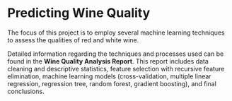 # Predicting Wine Quality

The focus of this project is to employ several machine learning techniques to assess the qualities of red and white wine.

Detailed information regarding the techniques and processes used can be found in the **Wine Quality Analysis Report**. This report includes data cleaning and descriptive statistics, feature selection with recursive feature elimination, machine learning models (cross-validation, multiple linear regression, regression tree, random forest, gradient boosting), and final conclusions.
